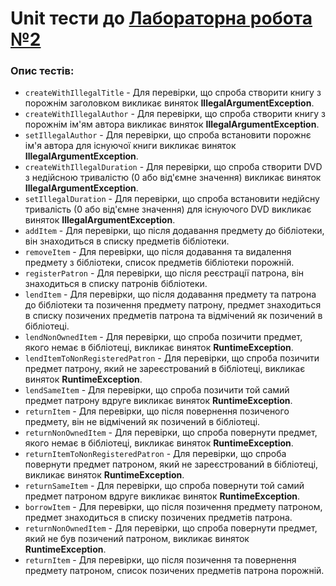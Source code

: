 # Unit тести до [Лабораторна робота №2](../../../../../main/java/org/university/lab1/README.md)

### Опис тестів:

- `createWithIllegalTitle` - Для перевірки, що спроба створити книгу з порожнім заголовком викликає виняток **IllegalArgumentException**.
- `createWithIllegalAuthor` - Для перевірки, що спроба створити книгу з порожнім ім'ям автора викликає виняток **IllegalArgumentException**.
- `setIllegalAuthor` - Для перевірки, що спроба встановити порожнє ім'я автора для існуючої книги викликає виняток **IllegalArgumentException**.
- `createWithIllegalDuration` - Для перевірки, що спроба створити DVD з недійсною тривалістю (0 або від'ємне значення) викликає виняток **IllegalArgumentException**.
- `setIllegalDuration` - Для перевірки, що спроба встановити недійсну тривалість (0 або від'ємне значення) для існуючого DVD викликає виняток **IllegalArgumentException**.
- `addItem` - Для перевірки, що після додавання предмету до бібліотеки, він знаходиться в списку предметів бібліотеки.
- `removeItem` - Для перевірки, що після додавання та видалення предмету з бібліотеки, список предметів бібліотеки порожній.
- `registerPatron` - Для перевірки, що після реєстрації патрона, він знаходиться в списку патронів бібліотеки.
- `lendItem` - Для перевірки, що після додавання предмету та патрона до бібліотеки та позичення предмету патрону, предмет знаходиться в списку позичених предметів патрона та відмічений як позичений в бібліотеці.
- `lendNonOwnedItem` - Для перевірки, що спроба позичити предмет, якого немає в бібліотеці, викликає виняток **RuntimeException**.
- `lendItemToNonRegisteredPatron` - Для перевірки, що спроба позичити предмет патрону, який не зареєстрований в бібліотеці, викликає виняток **RuntimeException**.
- `lendSameItem` - Для перевірки, що спроба позичити той самий предмет патрону вдруге викликає виняток **RuntimeException**.
- `returnItem` - Для перевірки, що після повернення позиченого предмету, він не відмічений як позичений в бібліотеці.
- `returnNonOwnedItem` - Для перевірки, що спроба повернути предмет, якого немає в бібліотеці, викликає виняток **RuntimeException**.
- `returnItemToNonRegisteredPatron` - Для перевірки, що спроба повернути предмет патроном, який не зареєстрований в бібліотеці, викликає виняток **RuntimeException**.
- `returnSameItem` - Для перевірки, що спроба повернути той самий предмет патроном вдруге викликає виняток **RuntimeException**.
- `borrowItem` - Для перевірки, що після позичення предмету патроном, предмет знаходиться в списку позичених предметів патрона.
- `returnNonOwnedItem` - Для перевірки, що спроба повернути предмет, який не був позичений патроном, викликає виняток **RuntimeException**.
- `returnItem` - Для перевірки, що після позичення та повернення предмету патроном, список позичених предметів патрона порожній.